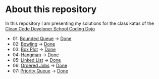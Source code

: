 # About this repository

In this repository I am presenting my solutions for the class katas of the [Clean Code Developer School Coding Dojo](https://ccd-school.de/coding-dojo/ "Coding Dojo")

+ 01: [Bounded Queue](https://ccd-school.de/en/coding-dojo/classes-katas/bounded-queue/ "Bounded Queue") -> [Done](/01_BoundedQueue/ "Project Folder")
+ 02: [Bowling](https://ccd-school.de/en/coding-dojo/classes-katas/bowling/ "Bowling") -> [Done](/02_Bowling/ "Project Folder")
+ 03: [Box Plot](https://ccd-school.de/en/coding-dojo/classes-katas/box-plot/ "Box Plot") -> [Done](/03_BoxPlot/ "Project Folder")
+ 04: [Hangman](https://ccd-school.de/coding-dojo/class-katas/galgenmaennchen/ "Hangman") -> [Done](/04_Hangman/ "Project Folder")
+ 05: [Linked List](https://ccd-school.de/en/coding-dojo/classes-katas/linked-list/ "Linked List") -> [Done](/05__LinkedList/ "Project Folder")
+ 06: [Ordered Jobs](https://ccd-school.de/en/coding-dojo/classes-katas/ordered-jobs/ "Ordered Jobs") -> [Done](/06_OrderedJobs/ "Project Folder")
+ 07: [Priority Queue](https://ccd-school.de/en/coding-dojo/classes-katas/priority-queue/ "Priority Queue") -> [Done](/07_PriorityQueue/ "Project Folder")
